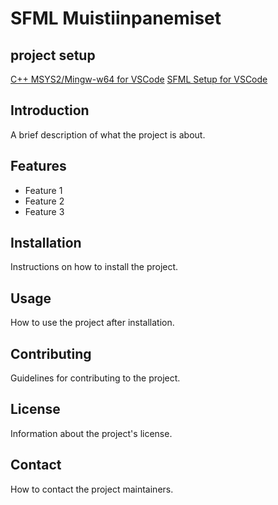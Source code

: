 # SFML Muistiinpanemiset
## project setup
[C++ MSYS2/Mingw-w64 for VSCode](https://www.youtube.com/watch?v=OwQobefF-iE)
[SFML Setup for VSCode](https://www.youtube.com/watch?v=rZE700aaT5I)
## Introduction
A brief description of what the project is about.

## Features
- Feature 1
- Feature 2
- Feature 3

## Installation
Instructions on how to install the project.

## Usage
How to use the project after installation.

## Contributing
Guidelines for contributing to the project.

## License
Information about the project's license.

## Contact
How to contact the project maintainers.